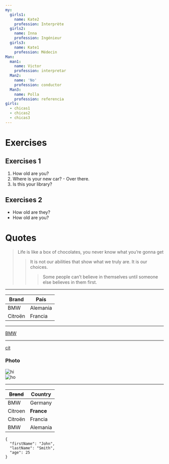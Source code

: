 ```yaml
---
my:
  girls1:
    name: Kate2
    profession: Interprète
  girls2:
    name: Inna
    profession: Ingénieur
  girls3:
    name: Kate1
    profession: Médecin
Man:
  man1:
    name: Victor
    profession: interpretar
  Man2:
    name: 'No'
    profession: conductor
  Man3:
    name: Polla
    profession: referencia
girls:
  - chicas1
  - chicas2
  - chicas3
---
```


# Exercises

## Exercises 1

1. How old are you?
2. Where is your new car? - Over there.
3. Is this your library?

## Exercises 2

- How old are they?
- How old are you?

# Quotes

> Life is like a box of chocolates, you never know what you’re gonna get
>
> > It is not our abilities that show what we truly are. It is our choices.
> >
> > > Some people can’t believe in themselves until someone else believes in them first.

---

Brand | País
--- | ---
BMW | Alemania
Citroën | Francia

---

[BMW](https://autoidea.by/)

---

[cit](https://www.citroen.by/)

### Photo

![hi](https://drive.google.com/file/d/1DOGDrudAldfgJeLKgOGoblgRM0CcIjv_/view?usp=sharing "this is the tooltip")<br> ![ho](https://drive.google.com/file/d/192JoAyqDkddY_35FYzuDgaItdI2U_6gm/view?usp=sharing)

---

~~Brand~~ | Country
--- | ---
BMW | Germany
Citroen | **France**
Citroën | Francia
BMW | Alemania

```
{
  "firstName": "John",
  "lastName": "Smith",
  "age": 25
}
```

